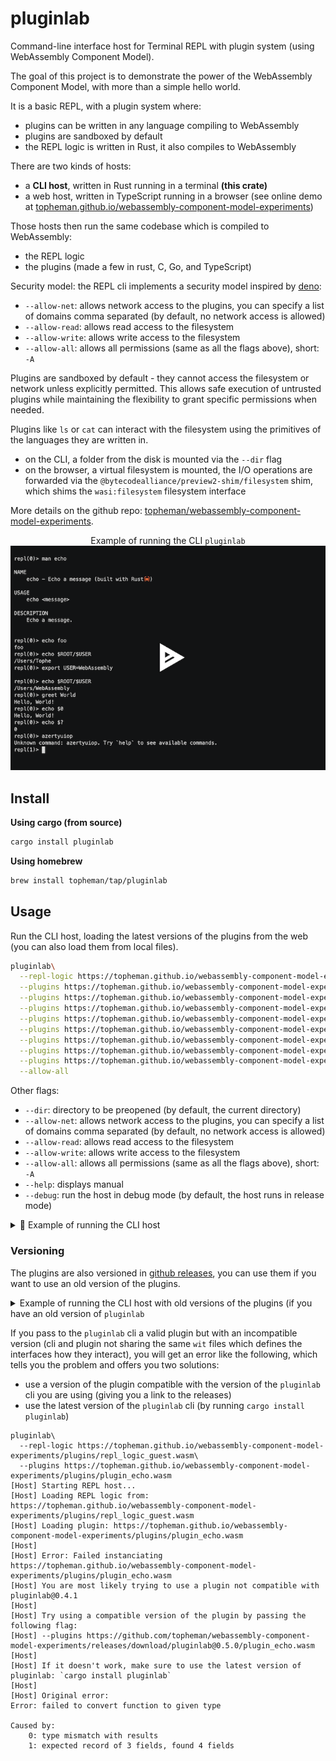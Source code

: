 # pluginlab

Command-line interface host for Terminal REPL with plugin system (using WebAssembly Component Model).

The goal of this project is to demonstrate the power of the WebAssembly Component Model, with more than a simple hello world.

It is a basic REPL, with a plugin system where:

- plugins can be written in any language compiling to WebAssembly
- plugins are sandboxed by default
- the REPL logic is written in Rust, it also compiles to WebAssembly

There are two kinds of hosts:

- a **CLI host**, written in Rust running in a terminal **(this crate)**
- a web host, written in TypeScript running in a browser (see online demo at [topheman.github.io/webassembly-component-model-experiments](https://topheman.github.io/webassembly-component-model-experiments))

Those hosts then run the same codebase which is compiled to WebAssembly:

- the REPL logic
- the plugins (made a few in rust, C, Go, and TypeScript)

Security model: the REPL cli implements a security model inspired by [deno](https://docs.deno.com/runtime/fundamentals/security/#permissions):

- `--allow-net`: allows network access to the plugins, you can specify a list of domains comma separated (by default, no network access is allowed)
- `--allow-read`: allows read access to the filesystem
- `--allow-write`: allows write access to the filesystem
- `--allow-all`: allows all permissions (same as all the flags above), short: `-A`

Plugins are sandboxed by default - they cannot access the filesystem or network unless explicitly permitted. This allows safe execution of untrusted plugins while maintaining the flexibility to grant specific permissions when needed.

Plugins like `ls` or `cat` can interact with the filesystem using the primitives of the languages they are written in.

- on the CLI, a folder from the disk is mounted via the `--dir` flag
- on the browser, a virtual filesystem is mounted, the I/O operations are forwarded via the `@bytecodealliance/preview2-shim/filesystem` shim, which shims the `wasi:filesystem` filesystem interface

More details on the github repo: [topheman/webassembly-component-model-experiments](https://github.com/topheman/webassembly-component-model-experiments).

<p align="center">
  Example of running the CLI <code>pluginlab</code>
  <a href="https://asciinema.org/a/733915?speed=1.5" title="Click to watch the demo">
    <img src="./demo-preview.png" alt="pluginlab demo" />
  </a>
</p>

## Install

**Using cargo (from source)**

```bash
cargo install pluginlab
```

**Using homebrew**

```bash
brew install topheman/tap/pluginlab
```

## Usage

Run the CLI host, loading the latest versions of the plugins from the web (you can also load them from local files).

```bash
pluginlab\
  --repl-logic https://topheman.github.io/webassembly-component-model-experiments/plugins/repl_logic_guest.wasm\
  --plugins https://topheman.github.io/webassembly-component-model-experiments/plugins/plugin_greet.wasm\
  --plugins https://topheman.github.io/webassembly-component-model-experiments/plugins/plugin_ls.wasm\
  --plugins https://topheman.github.io/webassembly-component-model-experiments/plugins/plugin_echo.wasm\
  --plugins https://topheman.github.io/webassembly-component-model-experiments/plugins/plugin_weather.wasm\
  --plugins https://topheman.github.io/webassembly-component-model-experiments/plugins/plugin_cat.wasm\
  --plugins https://topheman.github.io/webassembly-component-model-experiments/plugins/plugin_tee.wasm\
  --plugins https://topheman.github.io/webassembly-component-model-experiments/plugins/plugin-echo-c.wasm\
  --plugins https://topheman.github.io/webassembly-component-model-experiments/plugins/plugin-echo-go.wasm\
  --allow-all
```

Other flags:

- `--dir`: directory to be preopened (by default, the current directory)
- `--allow-net`: allows network access to the plugins, you can specify a list of domains comma separated (by default, no network access is allowed)
- `--allow-read`: allows read access to the filesystem
- `--allow-write`: allows write access to the filesystem
- `--allow-all`: allows all permissions (same as all the flags above), short: `-A`
- `--help`: displays manual
- `--debug`: run the host in debug mode (by default, the host runs in release mode)

<details>
<summary>🚀 Example of running the CLI host</summary>
<pre>
pluginlab\
  --repl-logic https://topheman.github.io/webassembly-component-model-experiments/plugins/repl_logic_guest.wasm\
  --plugins https://topheman.github.io/webassembly-component-model-experiments/plugins/plugin_greet.wasm\
  --plugins https://topheman.github.io/webassembly-component-model-experiments/plugins/plugin_ls.wasm\
  --plugins https://topheman.github.io/webassembly-component-model-experiments/plugins/plugin_echo.wasm\
  --plugins https://topheman.github.io/webassembly-component-model-experiments/plugins/plugin_weather.wasm\
  --plugins https://topheman.github.io/webassembly-component-model-experiments/plugins/plugin_cat.wasm\
  --plugins https://topheman.github.io/webassembly-component-model-experiments/plugins/plugin_tee.wasm\
  --plugins https://topheman.github.io/webassembly-component-model-experiments/plugins/plugin-echo-c.wasm\
  --plugins https://topheman.github.io/webassembly-component-model-experiments/plugins/plugin-echo-go.wasm\
  --allow-all
[Host] Starting REPL host...
[Host] Loading REPL logic from: https://topheman.github.io/webassembly-component-model-experiments/plugins/repl_logic_guest.wasm
[Host] Loading plugin: https://topheman.github.io/webassembly-component-model-experiments/plugins/plugin_greet.wasm
[Host] Loading plugin: https://topheman.github.io/webassembly-component-model-experiments/plugins/plugin_ls.wasm
[Host] Loading plugin: https://topheman.github.io/webassembly-component-model-experiments/plugins/plugin_echo.wasm
[Host] Loading plugin: https://topheman.github.io/webassembly-component-model-experiments/plugins/plugin_weather.wasm
[Host] Loading plugin: https://topheman.github.io/webassembly-component-model-experiments/plugins/plugin_cat.wasm
[Host] Loading plugin: https://topheman.github.io/webassembly-component-model-experiments/plugins/plugin_tee.wasm
[Host] Loading plugin: https://topheman.github.io/webassembly-component-model-experiments/plugins/plugin-echo-c.wasm
[Host] Loading plugin: https://topheman.github.io/webassembly-component-model-experiments/plugins/plugin-echo-go.wasm
repl(0)> echo foo
foo
repl(0)> echo $ROOT/$USER
/Users/Tophe
repl(0)> export FOO=toto

repl(0)> echo $FOO
toto
repl(0)> greet $FOO
Hello, toto!
repl(0)> ls wit
wit/host-api.wit
wit/plugin-api.wit
wit/shared.wit
repl(0)> weather Paris
Sunny
repl(0)> weather New York
Partly cloudy
repl(0)> azertyuiop
Unknown command: azertyuiop. Try `help` to see available commands.
repl(1)> echo $?
1
repl(0)> greet $USER
Hello, Tophe!
repl(0)> echo $0
Hello, Tophe!
repl(0)>
</pre>
</details>

### Versioning

The plugins are also versioned in [github releases](https://github.com/topheman/webassembly-component-model-experiments/releases), you can use them if you want to use an old version of the plugins.

<summary>
  <details>
    <summary>Example of running the CLI host with old versions of the plugins (if you have an old version of <code>pluginlab</code></summary>
    <pre>
pluginlab\
  --repl-logic https://github.com/topheman/webassembly-component-model-experiments/releases/download/pluginlab@0.5.2/repl_logic_guest.wasm\
  --plugins https://github.com/topheman/webassembly-component-model-experiments/releases/download/pluginlab@0.5.2/plugin_greet.wasm\
  --plugins https://github.com/topheman/webassembly-component-model-experiments/releases/download/pluginlab@0.5.2/plugin_ls.wasm\
  --plugins https://github.com/topheman/webassembly-component-model-experiments/releases/download/pluginlab@0.5.2/plugin_echo.wasm\
  --plugins https://github.com/topheman/webassembly-component-model-experiments/releases/download/pluginlab@0.5.2/plugin_weather.wasm\
  --plugins https://github.com/topheman/webassembly-component-model-experiments/releases/download/pluginlab@0.5.2/plugin_cat.wasm\
  --plugins https://github.com/topheman/webassembly-component-model-experiments/releases/download/pluginlab@0.5.2/plugin_tee.wasm\
  --plugins https://github.com/topheman/webassembly-component-model-experiments/releases/download/pluginlab@0.5.2/plugin-echo-c.wasm\
  --plugins https://github.com/topheman/webassembly-component-model-experiments/releases/download/pluginlab@0.5.2/plugin-echo-go.wasm\
  --allow-all
    </pre>
</summary>

<p></p>

If you pass to the `pluginlab` cli a valid plugin but with an incompatible version (cli and plugin not sharing the same `wit` files which defines the interfaces how they interact), you will get an error like the following, which tells you the problem and offers you two solutions:

- use a version of the plugin compatible with the version of the `pluginlab` cli you are using (giving you a link to the releases)
- use the latest version of the `pluginlab` cli (by running `cargo install pluginlab`)

```
pluginlab\
  --repl-logic https://topheman.github.io/webassembly-component-model-experiments/plugins/repl_logic_guest.wasm\
  --plugins https://topheman.github.io/webassembly-component-model-experiments/plugins/plugin_echo.wasm
[Host] Starting REPL host...
[Host] Loading REPL logic from: https://topheman.github.io/webassembly-component-model-experiments/plugins/repl_logic_guest.wasm
[Host] Loading plugin: https://topheman.github.io/webassembly-component-model-experiments/plugins/plugin_echo.wasm
[Host]
[Host] Error: Failed instanciating https://topheman.github.io/webassembly-component-model-experiments/plugins/plugin_echo.wasm
[Host] You are most likely trying to use a plugin not compatible with pluginlab@0.4.1
[Host]
[Host] Try using a compatible version of the plugin by passing the following flag:
[Host] --plugins https://github.com/topheman/webassembly-component-model-experiments/releases/download/pluginlab@0.5.0/plugin_echo.wasm
[Host]
[Host] If it doesn't work, make sure to use the latest version of pluginlab: `cargo install pluginlab`
[Host]
[Host] Original error:
Error: failed to convert function to given type

Caused by:
    0: type mismatch with results
    1: expected record of 3 fields, found 4 fields
```
